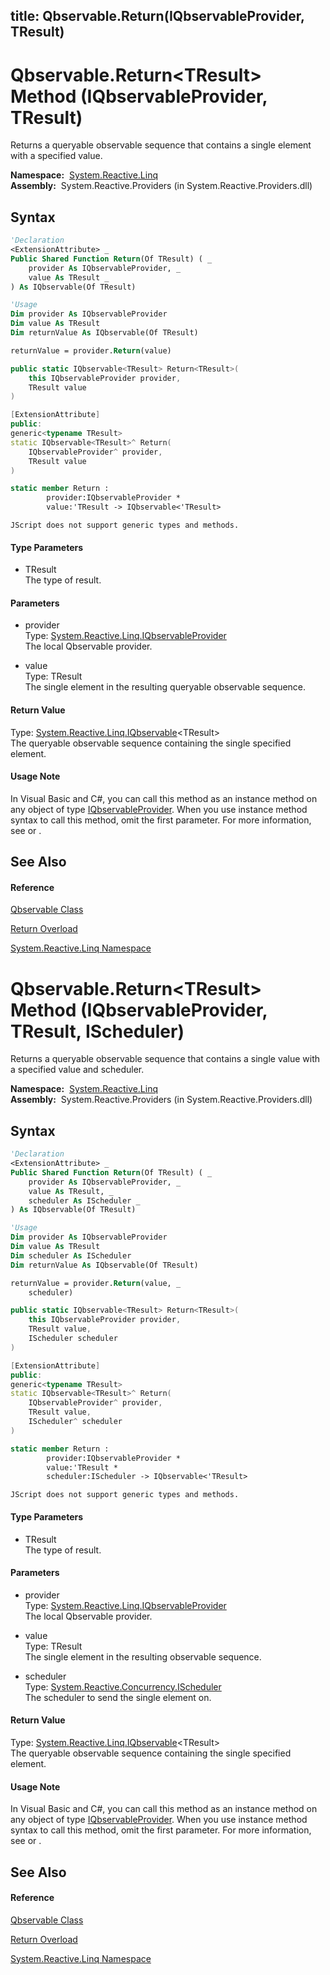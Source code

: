 title: Qbservable.Return<TResult>(IQbservableProvider, TResult)
---
# Qbservable.Return\<TResult\> Method (IQbservableProvider, TResult)

Returns a queryable observable sequence that contains a single element with a specified value.

**Namespace:**  [System.Reactive.Linq](System.Reactive.Linq/System.Reactive.Linq)  
**Assembly:**  System.Reactive.Providers (in System.Reactive.Providers.dll)

## Syntax

```vb
'Declaration
<ExtensionAttribute> _
Public Shared Function Return(Of TResult) ( _
    provider As IQbservableProvider, _
    value As TResult _
) As IQbservable(Of TResult)
```

```vb
'Usage
Dim provider As IQbservableProvider
Dim value As TResult
Dim returnValue As IQbservable(Of TResult)

returnValue = provider.Return(value)
```

```csharp
public static IQbservable<TResult> Return<TResult>(
    this IQbservableProvider provider,
    TResult value
)
```

```c++
[ExtensionAttribute]
public:
generic<typename TResult>
static IQbservable<TResult>^ Return(
    IQbservableProvider^ provider, 
    TResult value
)
```

```fsharp
static member Return : 
        provider:IQbservableProvider * 
        value:'TResult -> IQbservable<'TResult> 
```

```jscript
JScript does not support generic types and methods.
```

#### Type Parameters

- TResult  
  The type of result.

#### Parameters

- provider  
  Type: [System.Reactive.Linq.IQbservableProvider](IQbservableProvider/IQbservableProvider)  
  The local Qbservable provider.

- value  
  Type: TResult  
  The single element in the resulting queryable observable sequence.

#### Return Value

Type: [System.Reactive.Linq.IQbservable](IQbservable/IQbservable(TSource))\<TResult\>  
The queryable observable sequence containing the single specified element.

#### Usage Note

In Visual Basic and C\#, you can call this method as an instance method on any object of type [IQbservableProvider](IQbservableProvider/IQbservableProvider). When you use instance method syntax to call this method, omit the first parameter. For more information, see [](https://msdn.microsoft.com/en-us/library/Bb384936) or [](https://msdn.microsoft.com/en-us/library/Bb383977).

## See Also

#### Reference

[Qbservable Class](Qbservable/Qbservable)

[Return Overload](Return/Qbservable.Return)

[System.Reactive.Linq Namespace](System.Reactive.Linq/System.Reactive.Linq)

# Qbservable.Return\<TResult\> Method (IQbservableProvider, TResult, IScheduler)

Returns a queryable observable sequence that contains a single value with a specified value and scheduler.

**Namespace:**  [System.Reactive.Linq](System.Reactive.Linq/System.Reactive.Linq)  
**Assembly:**  System.Reactive.Providers (in System.Reactive.Providers.dll)

## Syntax

```vb
'Declaration
<ExtensionAttribute> _
Public Shared Function Return(Of TResult) ( _
    provider As IQbservableProvider, _
    value As TResult, _
    scheduler As IScheduler _
) As IQbservable(Of TResult)
```

```vb
'Usage
Dim provider As IQbservableProvider
Dim value As TResult
Dim scheduler As IScheduler
Dim returnValue As IQbservable(Of TResult)

returnValue = provider.Return(value, _
    scheduler)
```

```csharp
public static IQbservable<TResult> Return<TResult>(
    this IQbservableProvider provider,
    TResult value,
    IScheduler scheduler
)
```

```c++
[ExtensionAttribute]
public:
generic<typename TResult>
static IQbservable<TResult>^ Return(
    IQbservableProvider^ provider, 
    TResult value, 
    IScheduler^ scheduler
)
```

```fsharp
static member Return : 
        provider:IQbservableProvider * 
        value:'TResult * 
        scheduler:IScheduler -> IQbservable<'TResult> 
```

```jscript
JScript does not support generic types and methods.
```

#### Type Parameters

- TResult  
  The type of result.

#### Parameters

- provider  
  Type: [System.Reactive.Linq.IQbservableProvider](IQbservableProvider/IQbservableProvider)  
  The local Qbservable provider.

- value  
  Type: TResult  
  The single element in the resulting observable sequence.

- scheduler  
  Type: [System.Reactive.Concurrency.IScheduler](IScheduler/IScheduler)  
  The scheduler to send the single element on.

#### Return Value

Type: [System.Reactive.Linq.IQbservable](IQbservable/IQbservable(TSource))\<TResult\>  
The queryable observable sequence containing the single specified element.

#### Usage Note

In Visual Basic and C\#, you can call this method as an instance method on any object of type [IQbservableProvider](IQbservableProvider/IQbservableProvider). When you use instance method syntax to call this method, omit the first parameter. For more information, see [](https://msdn.microsoft.com/en-us/library/Bb384936) or [](https://msdn.microsoft.com/en-us/library/Bb383977).

## See Also

#### Reference

[Qbservable Class](Qbservable/Qbservable)

[Return Overload](Return/Qbservable.Return)

[System.Reactive.Linq Namespace](System.Reactive.Linq/System.Reactive.Linq)
